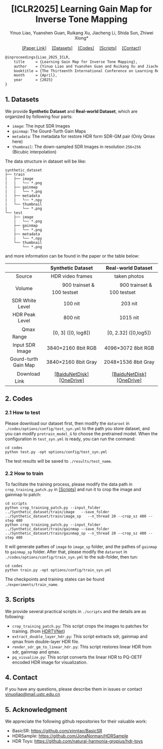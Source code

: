<h1 align="center">[ICLR2025] Learning Gain Map for Inverse Tone Mapping</h1>

<p align="center">Yinuo Liao, Yuanshen Guan, Ruikang Xu, Jiacheng Li, Shida Sun, Zhiwei Xiong*</p>

<p align="center">
  <a href="https://openreview.net/pdf?id=GtHRhpgpzB" target="_blank">[Paper Link]</a>　
  <a href="#dataset">[Datasets]</a>　
  <a href="#code">[Codes]</a>　
  <a href="#script">[Scripts]</a>　
  <a href="#concact">[Contact]</a>
</p>

```tex
@inproceedings{Liao_2025_ICLR,
    title     = {Learning Gain Map for Inverse Tone Mapping},
    author    = {Yinuo Liao and Yuanshen Guan and Ruikang Xu and Jiacheng Li and Shida Sun and Zhiwei Xiong},
    booktitle = {The Thirteenth International Conference on Learning Representations},
    month     = {April},
    year      = {2025}
}
```



<h2 id="dataset">1. Datasets</h2>

We provide **Synthetic Dataset** and **Real-world Dataset**, which are organized by following four parts:

- `image`: The input SDR Images
- `gainmap`: The Gourd-Turth Gain Maps
- `metadata`: The metadata for restore HDR form SDR-GM pair (Only Qmax here)
- `thumbnail`: The down-sampled SDR Images in resolution `256×256` (Bicubic interpolation)

The data structure in dataset will be like:

```
synthetic_dataset
├── train
|   ├── image
|   |   └── *.png
|   ├── gainmap
|   |   └── *.png
|   ├── metadata
|   |   └── *.npy
|   └── thumbnail
|       └── *.png
└── test
    ├── image
    |   └── *.png
    ├── gainmap
    |   └── *.png
    ├── metadata
    |   └── *.npy
    └── thumbnail
        └── *.png
```

and more information can be found in the paper or the table below:

|             |      Synthetic Dataset      |     Real-world Dataset      |
| :---------: | :-------------------------: | :-------------------------: |
|   Source    |      HDR video frames       |        taken photos         |
|   Volume    | ㅤㅤㅤ900 trainset & 100 testsetㅤㅤㅤ | ㅤㅤㅤ900 trainset & 100 testsetㅤㅤㅤ |
| SDR White Level |           100 nit           |           203 nit           |
| HDR Peak Level |           800 nit           |          1015 nit           |
| ㅤㅤQmax Rangeㅤㅤ |     [0, 3]  ([0, log8])     |    [0, 2.32]  ([0,log5])    |
| Input SDR Image |                      3840×2160 8bit RGB                      |                      4096×3072 8bit RGB                      |
| Gourd-turth Gain Map |                     3840×2160 8bit Gray                      |                     2048×1536 8bit Gray                      |
| ㅤㅤDownload Linkㅤㅤ | [[BaiduNetDisk]](https://pan.baidu.com/s/1I3gzQN-MqP62FMnlyhzdqA?pwd=1958) [[OneDrive]](https://stuxidianeducn-my.sharepoint.com/:f:/g/personal/ynliao_stu_xidian_edu_cn/Etsw2xb9LJBIgDsJ2lbh9CsBofhFihU0q7HbyM3Hm6P2_Q?e=hRccCg)　| [[BaiduNetDisk]](https://pan.baidu.com/s/1I3gzQN-MqP62FMnlyhzdqA?pwd=1958) [[OneDrive]](https://stuxidianeducn-my.sharepoint.com/:f:/g/personal/ynliao_stu_xidian_edu_cn/Etsw2xb9LJBIgDsJ2lbh9CsBofhFihU0q7HbyM3Hm6P2_Q?e=hRccCg) |



<h2 id="code">2. Codes</h2>

### 2.1 How to test

Please download our dataset first, then modify the `dataroot` in `./codes/options/config/test_syn.yml`  to the path you store dataset, and you can modify `pretrain_model_G` to choose the pretrained model. When the configuration in `test_syn.yml` is ready, you can run the conmand:

```
cd codes
python test.py -opt options/config/test_syn.yml
```

The test results will be saved to `./results/test_name`.

### 2.2 How to train

To facilitate the training process, please modify the data path in `crop_training_patch.py` in <a href="#script">[Scripts]</a> and run it to crop the image and gainmap to patch:

```
cd scripts
python crop_training_patch.py --input_folder ../Synthetic_dataset/train/image   --save_folder ../Synthetic_dataset/train/image_sp   --n_thread 20 --crop_sz 480 --step 480
python crop_training_patch.py --input_folder ../Synthetic_dataset/train/gainmap --save_folder ../Synthetic_dataset/train/gainmap_sp --n_thread 20 --crop_sz 480 --step 480
```

It will generate pathes of `image` to `image_sp` folder, and the pathes of `gainmap` to `gainmap_sp` folder. After that, please modify the `dataroot` in `./codes/options/config/train_syn.yml`  to the sub-folder, then tun:

```
cd codes
python train.py -opt options/config/train_syn.yml
```

The checkpoints and training states can be found  `./experiments/train_name`.



<h2 id="script">3. Scripts</h2>

We provide several practical scripts in `./scripts` and the details are as following:

- `crop_training_patch.py`: This script crops the images to patches for training. (from [HDRTVNet](https://github.com/chxy95/HDRTVNet))
- `extract_double_layer_hdr.py`: This script extracts sdr, gainmap and qmax from double-layer HDR file.
- `render_sdr_gm_to_linear_hdr.py`: This script restores linear HDR from sdr, gainmap and qmax.
- `pq_visualize.py`: This script converts the linear HDR to PQ-OETF encoded HDR image for visualization. 



<h2 id="concact">4. Contact</h2>

If you have any questions, please describe them in issues or contact yinuoliao@mail.ustc.edu.cn



<h2 id="ack">5. Acknowledgment</h2>

We appreciate the following github repositories for their valuable work:

- BasicSR: https://github.com/xinntao/BasicSR
- HDRSample: https://github.com/JonaNorman/HDRSample 
- HDR Toys: https://github.com/natural-harmonia-gropius/hdr-toys
